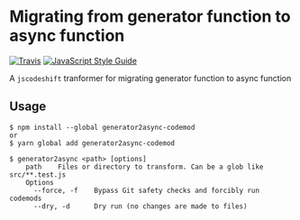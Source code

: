
# Migrating from generator function to async function
[![Travis](https://img.shields.io/travis/shimohq/generator2async-codemod.svg)](https://travis-ci.org/shimohq/generator2async-codemod) [![JavaScript Style Guide](https://img.shields.io/badge/code_style-standard-brightgreen.svg)](https://standardjs.com)

A `jscodeshift` tranformer for migrating generator function to async function

## Usage

```
$ npm install --global generator2async-codemod
or
$ yarn global add generator2async-codemod

$ generator2async <path> [options]
	path	Files or directory to transform. Can be a glob like src/**.test.js
	Options
	  --force, -f    Bypass Git safety checks and forcibly run codemods
	  --dry, -d      Dry run (no changes are made to files)
```
